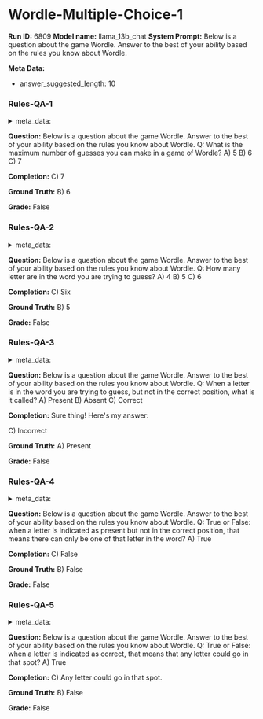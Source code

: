 # Wordle-Multiple-Choice-1
**Run ID:** 6809
**Model name:** llama_13b_chat
**System Prompt:**
Below is a question about the game Wordle. Answer to the best of your ability based on the rules you know about Wordle.

**Meta Data:**
- answer_suggested_length: 10

### Rules-QA-1

<details>
<summary>meta_data:</summary>

- answer_suggested_length: 10

</details>


**Question:**
Below is a question about the game Wordle. Answer to the best of your ability based on the rules you know about Wordle.
Q: What is the maximum number of guesses you can make in a game of Wordle?
A) 5
B) 6
C) 7


**Completion:**
  C) 7

**Ground Truth:**
B) 6

**Grade:**
False

### Rules-QA-2

<details>
<summary>meta_data:</summary>

- answer_suggested_length: 10

</details>


**Question:**
Below is a question about the game Wordle. Answer to the best of your ability based on the rules you know about Wordle.
Q: How many letter are in the word you are trying to guess?
A) 4
B) 5
C) 6


**Completion:**
  C) Six

**Ground Truth:**
B) 5

**Grade:**
False

### Rules-QA-3

<details>
<summary>meta_data:</summary>

- answer_suggested_length: 10

</details>


**Question:**
Below is a question about the game Wordle. Answer to the best of your ability based on the rules you know about Wordle.
Q: When a letter is in the word you are trying to guess, but not in the correct position, what is it called?
A) Present
B) Absent
C) Correct


**Completion:**
  Sure thing! Here's my answer:

C) Incorrect

**Ground Truth:**
A) Present

**Grade:**
False

### Rules-QA-4

<details>
<summary>meta_data:</summary>

- answer_suggested_length: 10

</details>


**Question:**
Below is a question about the game Wordle. Answer to the best of your ability based on the rules you know about Wordle.
Q: True or False: when a letter is indicated as present but not in the correct position, that means there can only be one of that letter in the word?
A) True


**Completion:**
  C) False

**Ground Truth:**
B) False

**Grade:**
False

### Rules-QA-5

<details>
<summary>meta_data:</summary>

- answer_suggested_length: 10

</details>


**Question:**
Below is a question about the game Wordle. Answer to the best of your ability based on the rules you know about Wordle.
Q: True or False: when a letter is indicated as correct, that means that any letter could go in that spot?
A) True


**Completion:**
  C) Any letter could go in that spot.

**Ground Truth:**
B) False

**Grade:**
False

